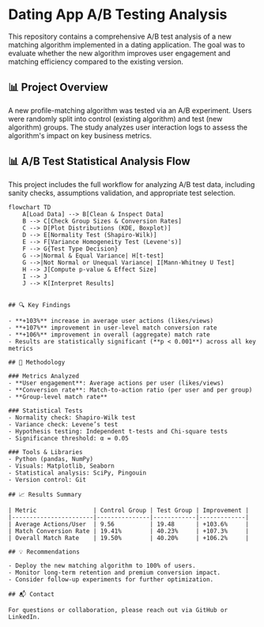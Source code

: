# Dating App A/B Testing Analysis

This repository contains a comprehensive A/B test analysis of a new matching algorithm implemented in a dating application. The goal was to evaluate whether the new algorithm improves user engagement and matching efficiency compared to the existing version.

## 📊 Project Overview

A new profile-matching algorithm was tested via an A/B experiment. Users were randomly split into control (existing algorithm) and test (new algorithm) groups. The study analyzes user interaction logs to assess the algorithm's impact on key business metrics.

## 📊 A/B Test Statistical Analysis Flow

This project includes the full workflow for analyzing A/B test data, including sanity checks, assumptions validation, and appropriate test selection.

```mermaid
flowchart TD
    A[Load Data] --> B[Clean & Inspect Data]
    B --> C[Check Group Sizes & Conversion Rates]
    C --> D[Plot Distributions (KDE, Boxplot)]
    D --> E[Normality Test (Shapiro-Wilk)]
    E --> F[Variance Homogeneity Test (Levene's)]
    F --> G{Test Type Decision}
    G -->|Normal & Equal Variance| H[t-test]
    G -->|Not Normal or Unequal Variance| I[Mann-Whitney U Test]
    H --> J[Compute p-value & Effect Size]
    I --> J
    J --> K[Interpret Results]


## 🔍 Key Findings

- **+103%** increase in average user actions (likes/views)
- **+107%** improvement in user-level match conversion rate
- **+106%** improvement in overall (aggregate) match rate
- Results are statistically significant (**p < 0.001**) across all key metrics

## 🧪 Methodology

### Metrics Analyzed
- **User engagement**: Average actions per user (likes/views)
- **Conversion rate**: Match-to-action ratio (per user and per group)
- **Group-level match rate**

### Statistical Tests
- Normality check: Shapiro-Wilk test
- Variance check: Levene’s test
- Hypothesis testing: Independent t-tests and Chi-square tests
- Significance threshold: α = 0.05

### Tools & Libraries
- Python (pandas, NumPy)
- Visuals: Matplotlib, Seaborn
- Statistical analysis: SciPy, Pingouin
- Version control: Git

## 📈 Results Summary

| Metric                | Control Group | Test Group | Improvement |  
|-----------------------|---------------|------------|-------------|  
| Average Actions/User  | 9.56          | 19.48      | +103.6%     |  
| Match Conversion Rate | 19.41%        | 40.23%     | +107.3%     |  
| Overall Match Rate    | 19.50%        | 40.20%     | +106.2%     |  

## 💡 Recommendations

- Deploy the new matching algorithm to 100% of users.
- Monitor long-term retention and premium conversion impact.
- Consider follow-up experiments for further optimization.

## 📬 Contact

For questions or collaboration, please reach out via GitHub or LinkedIn.